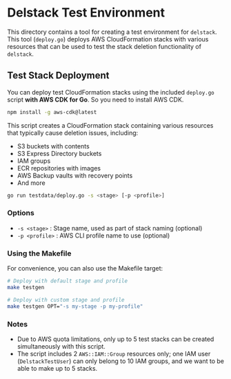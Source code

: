 # Delstack Test Environment

This directory contains a tool for creating a test environment for `delstack`. This tool (`deploy.go`) deploys AWS CloudFormation stacks with various resources that can be used to test the stack deletion functionality of `delstack`.

## Test Stack Deployment

You can deploy test CloudFormation stacks using the included `deploy.go` script **with AWS CDK for Go**. So you need to install AWS CDK.

```bash
npm install -g aws-cdk@latest
```

This script creates a CloudFormation stack containing various resources that typically cause deletion issues, including:

- S3 buckets with contents
- S3 Express Directory buckets
- IAM groups
- ECR repositories with images
- AWS Backup vaults with recovery points
- And more

```bash
go run testdata/deploy.go -s <stage> [-p <profile>]
```

### Options

- `-s <stage>` : Stage name, used as part of stack naming (optional)
- `-p <profile>` : AWS CLI profile name to use (optional)

### Using the Makefile

For convenience, you can also use the Makefile target:

```bash
# Deploy with default stage and profile
make testgen

# Deploy with custom stage and profile
make testgen OPT="-s my-stage -p my-profile"
```

### Notes

- Due to AWS quota limitations, only up to 5 test stacks can be created simultaneously with this script.
- The script includes 2 `AWS::IAM::Group` resources only; one IAM user (`DelstackTestUser`) can only belong to 10 IAM groups, and we want to be able to make up to 5 stacks.
